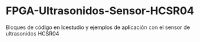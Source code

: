 # FPGA-Ultrasonidos-Sensor-HCSR04
Bloques de código en Icestudio y ejemplos de aplicación con el sensor de ultrasonidos HCSR04
